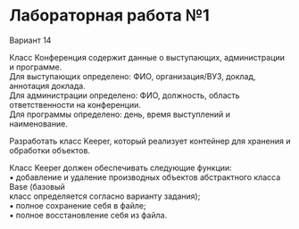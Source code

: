# Лабораторная работа №1
Вариант 14

Класс Конференция содержит данные о выступающих, администрации и программе.  
Для выступающих определено: ФИО, организация/ВУЗ, доклад, аннотация доклада.   
Для администрации определено: ФИО, должность, область ответственности на конференции.   
Для программы определено: день, время выступлений и наименование.  

Разработать класс Keeper, который реализует контейнер для хранения и обработки объектов.  

Класс Keeper должен обеспечивать следующие функции:  
▪ добавление и удаление производных объектов абстрактного класса Base (базовый  
класс определяется согласно варианту задания);  
▪ полное сохранение себя в файле;  
▪ полное восстановление себя из файла.
